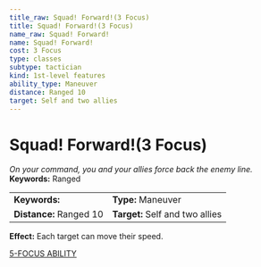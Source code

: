 ```yaml
---
title_raw: Squad! Forward!(3 Focus)
title: Squad! Forward!(3 Focus)
name_raw: Squad! Forward!
name: Squad! Forward!
cost: 3 Focus
type: classes
subtype: tactician
kind: 1st-level features
ability_type: Maneuver
distance: Ranged 10
target: Self and two allies
---
```


# Squad! Forward!(3 Focus)

*On your command, you and your allies force back the enemy line.* **Keywords:** Ranged

|                         |                                 |
| :---------------------- | :------------------------------ |
| **Keywords:**           | **Type:** Maneuver              |
| **Distance:** Ranged 10 | **Target:** Self and two allies |

**Effect:** Each target can move their speed.

[5-FOCUS ABILITY](./5-Focus%20Ability.md)
